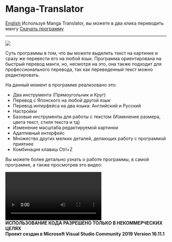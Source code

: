 
# Manga-Translator
[English](https://github.com/AntonRls/Manga-Translator/blob/main/README.md)
Используя Manga Translator, вы можете в два клика переводить мангу <a href="https://disk.yandex.ru/d/405kyS7rO1YVMQ">Скачать программу</a>
<hr/>
<img src="https://user-images.githubusercontent.com/74132592/140647403-7c8b03ac-a81f-4927-8334-e4dcf6ea81d3.png">
<br>

Суть программы в том, что вы можете выделить текст на картинке и сразу же перевести его на любой язык.  Программа ориентирована на быстрый перевод манги, но, несмотря на это, она также подходит для профессионального перевода, так как переведенный текст можно редактировать.

 На данный момент в программе реализовано это:
 <ul>
<li>Два инструмента (Прямоугольник и Круг)
<li>Перевод с Японского на любой другой язык
<li>Перевод интерфейса на два языка: Английский и Русский
<li>Настройки
<li>Базовые инструменты для работы с текстом (Изменение размера, цвета текст, стиля текста и тд)
<li>Изменение масштаба редактируемой картинки
<li>Адаптивный интерфейс
<li>Множество других мелких деталей, делающих работу с программой приятнее 
<li>Комбинация клавиш Ctrl+Z
</ul>

Вы можете более детально узнать о работе программы, в самой программе, а также просмотрев это видео:

<video src="https://user-images.githubusercontent.com/74132592/140648787-9ca97d71-ca0c-4177-8583-fe1f94d3b2d5.mp4" ></video>
 <br>
 **ИСПОЛЬЗОВАНИЕ КОДА РАЗРЕШЕНО ТОЛЬКО В НЕКОММЕРЧЕСКИХ ЦЕЛЯХ**
<br>**Проект создан в Microsoft Visual Studio Community 2019
Version 16.11.1**

